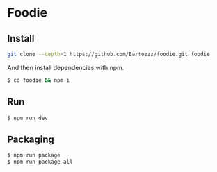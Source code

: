 # Foodie

## Install

```bash
git clone --depth=1 https://github.com/Bartozzz/foodie.git foodie
```

And then install dependencies with npm.

```bash
$ cd foodie && npm i
```

## Run

```bash
$ npm run dev
```

## Packaging


```bash
$ npm run package
$ npm run package-all
```
